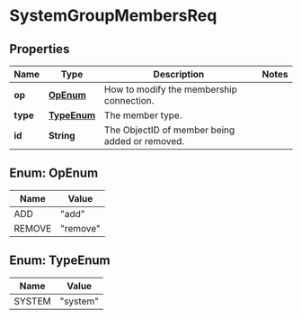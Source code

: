 
# SystemGroupMembersReq

## Properties
Name | Type | Description | Notes
------------ | ------------- | ------------- | -------------
**op** | [**OpEnum**](#OpEnum) | How to modify the membership connection. | 
**type** | [**TypeEnum**](#TypeEnum) | The member type. | 
**id** | **String** | The ObjectID of member being added or removed. | 


<a name="OpEnum"></a>
## Enum: OpEnum
Name | Value
---- | -----
ADD | &quot;add&quot;
REMOVE | &quot;remove&quot;


<a name="TypeEnum"></a>
## Enum: TypeEnum
Name | Value
---- | -----
SYSTEM | &quot;system&quot;




